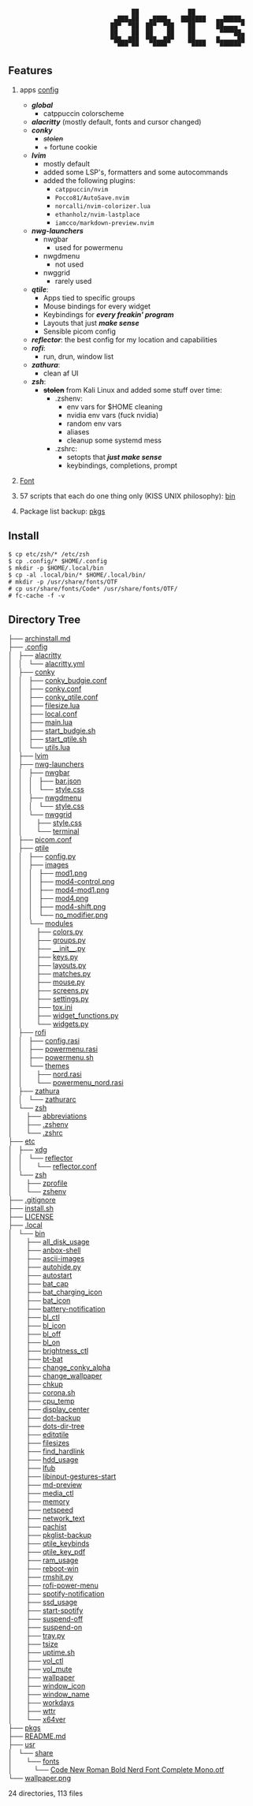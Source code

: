 ```
                                   ██              ██               
                              ▄███▄██   ▄████▄   ███████   ▄▄█████▄ 
                             ██▀  ▀██  ██▀  ▀██    ██      ██▄▄▄▄ ▀ 
                             ██    ██  ██    ██    ██       ▀▀▀▀██▄ 
                             ▀██▄▄███  ▀██▄▄██▀    ██▄▄▄   █▄▄▄▄▄██ 
                               ▀▀▀ ▀▀    ▀▀▀▀       ▀▀▀▀    ▀▀▀▀▀▀  
```                                                    
## Features

1. apps [config](/.config)
    * ***global***
        * catppuccin colorscheme
    * ***alacritty*** (mostly default, fonts and cursor changed)
    * ***conky***
        * ~~*stolen*~~
        * \+ fortune cookie 
    * ***lvim***
        * mostly default 
        * added some LSP's, formatters and some autocommands
        * added the following plugins:
            * `catppuccin/nvim`
            * `Pocco81/AutoSave.nvim`
            * `norcalli/nvim-colorizer.lua`
            * `ethanholz/nvim-lastplace`
            * `iamcco/markdown-preview.nvim`
    * ***nwg-launchers***
        * nwgbar
            * used for powermenu
        * nwgdmenu
          * not used
        * nwggrid
          * rarely used
    * ***qtile***:
        + Apps tied to specific groups
        + Mouse bindings for every widget
        + Keybindings for ***every freakin' program***
        + Layouts that just ***make sense***
        + Sensible picom config
    * ***reflector***: the best config for my location and capabilities
    * ***rofi***:
        * run, drun, window list
    * ***zathura***:
        * clean af UI
    * ***zsh***:
        * ~~**stolen**~~ from Kali Linux and added some stuff over time:
            * .zshenv: 
              * env vars for $HOME cleaning
              * nvidia env vars (fuck nvidia) 
              * random env vars
              * aliases
              * cleanup some systemd mess
          * .zshrc:
              * setopts that ***just make sense***
              * keybindings, completions, prompt

2. [Font](/usr/share/fonts/Code%20New%20Roman%20Bold%20Nerd%20Font%20Complete%20Mono.otf)

3. 57 scripts that each do one thing only
(KISS UNIX philosophy): [bin](/.local/bin/)

4. Package list backup: [pkgs](/pkgs)

## Install

```console
$ cp etc/zsh/* /etc/zsh
$ cp .config/* $HOME/.config
$ mkdir -p $HOME/.local/bin
$ cp -al .local/bin/* $HOME/.local/bin/
# mkdir -p /usr/share/fonts/OTF
# cp usr/share/fonts/Code* /usr/share/fonts/OTF/
# fc-cache -f -v 
```

<!DOCTYPE html>
<html>
<body>
	<h2>Directory Tree</h2><p>
	├── <a href="/archinstall.md">archinstall.md</a><br>
	├── <a href="/.config/">.config</a><br>
	│   ├── <a href="/.config/alacritty/">alacritty</a><br>
	│   │   └── <a href="/.config/alacritty/alacritty.yml">alacritty.yml</a><br>
	│   ├── <a href="/.config/conky/">conky</a><br>
	│   │   ├── <a href="/.config/conky/conky_budgie.conf">conky_budgie.conf</a><br>
	│   │   ├── <a href="/.config/conky/conky.conf">conky.conf</a><br>
	│   │   ├── <a href="/.config/conky/conky_qtile.conf">conky_qtile.conf</a><br>
	│   │   ├── <a href="/.config/conky/filesize.lua">filesize.lua</a><br>
	│   │   ├── <a href="/.config/conky/local.conf">local.conf</a><br>
	│   │   ├── <a href="/.config/conky/main.lua">main.lua</a><br>
	│   │   ├── <a href="/.config/conky/start_budgie.sh">start_budgie.sh</a><br>
	│   │   ├── <a href="/.config/conky/start_qtile.sh">start_qtile.sh</a><br>
	│   │   └── <a href="/.config/conky/utils.lua">utils.lua</a><br>
	│   ├── <a href="/.config/lvim/">lvim</a><br>
	│   ├── <a href="/.config/nwg-launchers/">nwg-launchers</a><br>
	│   │   ├── <a href="/.config/nwg-launchers/nwgbar/">nwgbar</a><br>
	│   │   │   ├── <a href="/.config/nwg-launchers/nwgbar/bar.json">bar.json</a><br>
	│   │   │   └── <a href="/.config/nwg-launchers/nwgbar/style.css">style.css</a><br>
	│   │   ├── <a href="/.config/nwg-launchers/nwgdmenu/">nwgdmenu</a><br>
	│   │   │   └── <a href="/.config/nwg-launchers/nwgdmenu/style.css">style.css</a><br>
	│   │   └── <a href="/.config/nwg-launchers/nwggrid/">nwggrid</a><br>
	│   │   &nbsp;&nbsp;&nbsp; ├── <a href="/.config/nwg-launchers/nwggrid/style.css">style.css</a><br>
	│   │   &nbsp;&nbsp;&nbsp; └── <a href="/.config/nwg-launchers/nwggrid/terminal">terminal</a><br>
	│   ├── <a href="/.config/picom.conf">picom.conf</a><br>
	│   ├── <a href="/.config/qtile/">qtile</a><br>
	│   │   ├── <a href="/.config/qtile/config.py">config.py</a><br>
	│   │   ├── <a href="/.config/qtile/images/">images</a><br>
	│   │   │   ├── <a href="/.config/qtile/images/mod1.png">mod1.png</a><br>
	│   │   │   ├── <a href="/.config/qtile/images/mod4-control.png">mod4-control.png</a><br>
	│   │   │   ├── <a href="/.config/qtile/images/mod4-mod1.png">mod4-mod1.png</a><br>
	│   │   │   ├── <a href="/.config/qtile/images/mod4.png">mod4.png</a><br>
	│   │   │   ├── <a href="/.config/qtile/images/mod4-shift.png">mod4-shift.png</a><br>
	│   │   │   └── <a href="/.config/qtile/images/no_modifier.png">no_modifier.png</a><br>
	│   │   └── <a href="/.config/qtile/modules/">modules</a><br>
	│   │   &nbsp;&nbsp;&nbsp; ├── <a href="/.config/qtile/modules/colors.py">colors.py</a><br>
	│   │   &nbsp;&nbsp;&nbsp; ├── <a href="/.config/qtile/modules/groups.py">groups.py</a><br>
	│   │   &nbsp;&nbsp;&nbsp; ├── <a href="/.config/qtile/modules/__init__.py">__init__.py</a><br>
	│   │   &nbsp;&nbsp;&nbsp; ├── <a href="/.config/qtile/modules/keys.py">keys.py</a><br>
	│   │   &nbsp;&nbsp;&nbsp; ├── <a href="/.config/qtile/modules/layouts.py">layouts.py</a><br>
	│   │   &nbsp;&nbsp;&nbsp; ├── <a href="/.config/qtile/modules/matches.py">matches.py</a><br>
	│   │   &nbsp;&nbsp;&nbsp; ├── <a href="/.config/qtile/modules/mouse.py">mouse.py</a><br>
	│   │   &nbsp;&nbsp;&nbsp; ├── <a href="/.config/qtile/modules/screens.py">screens.py</a><br>
	│   │   &nbsp;&nbsp;&nbsp; ├── <a href="/.config/qtile/modules/settings.py">settings.py</a><br>
	│   │   &nbsp;&nbsp;&nbsp; ├── <a href="/.config/qtile/modules/tox.ini">tox.ini</a><br>
	│   │   &nbsp;&nbsp;&nbsp; ├── <a href="/.config/qtile/modules/widget_functions.py">widget_functions.py</a><br>
	│   │   &nbsp;&nbsp;&nbsp; └── <a href="/.config/qtile/modules/widgets.py">widgets.py</a><br>
	│   ├── <a href="/.config/rofi/">rofi</a><br>
	│   │   ├── <a href="/.config/rofi/config.rasi">config.rasi</a><br>
	│   │   ├── <a href="/.config/rofi/powermenu.rasi">powermenu.rasi</a><br>
	│   │   ├── <a href="/.config/rofi/powermenu.sh">powermenu.sh</a><br>
	│   │   └── <a href="/.config/rofi/themes/">themes</a><br>
	│   │   &nbsp;&nbsp;&nbsp; ├── <a href="/.config/rofi/themes/nord.rasi">nord.rasi</a><br>
	│   │   &nbsp;&nbsp;&nbsp; └── <a href="/.config/rofi/themes/powermenu_nord.rasi">powermenu_nord.rasi</a><br>
	│   ├── <a href="/.config/zathura/">zathura</a><br>
	│   │   └── <a href="/.config/zathura/zathurarc">zathurarc</a><br>
	│   └── <a href="/.config/zsh/">zsh</a><br>
	│   &nbsp;&nbsp;&nbsp; ├── <a href="/.config/zsh/abbreviations">abbreviations</a><br>
	│   &nbsp;&nbsp;&nbsp; ├── <a href="/.config/zsh/.zshenv">.zshenv</a><br>
	│   &nbsp;&nbsp;&nbsp; └── <a href="/.config/zsh/.zshrc">.zshrc</a><br>
	├── <a href="/etc/">etc</a><br>
	│   ├── <a href="/etc/xdg/">xdg</a><br>
	│   │   └── <a href="/etc/xdg/reflector/">reflector</a><br>
	│   │   &nbsp;&nbsp;&nbsp; └── <a href="/etc/xdg/reflector/reflector.conf">reflector.conf</a><br>
	│   └── <a href="/etc/zsh/">zsh</a><br>
	│   &nbsp;&nbsp;&nbsp; ├── <a href="/etc/zsh/zprofile">zprofile</a><br>
	│   &nbsp;&nbsp;&nbsp; └── <a href="/etc/zsh/zshenv">zshenv</a><br>
	├── <a href="/.gitignore">.gitignore</a><br>
	├── <a href="/install.sh">install.sh</a><br>
	├── <a href="/LICENSE">LICENSE</a><br>
	├── <a href="/.local/">.local</a><br>
	│   └── <a href="/.local/bin/">bin</a><br>
	│   &nbsp;&nbsp;&nbsp; ├── <a href="/.local/bin/all_disk_usage">all_disk_usage</a><br>
	│   &nbsp;&nbsp;&nbsp; ├── <a href="/.local/bin/anbox-shell">anbox-shell</a><br>
	│   &nbsp;&nbsp;&nbsp; ├── <a href="/.local/bin/ascii-images">ascii-images</a><br>
	│   &nbsp;&nbsp;&nbsp; ├── <a href="/.local/bin/autohide.py">autohide.py</a><br>
	│   &nbsp;&nbsp;&nbsp; ├── <a href="/.local/bin/autostart">autostart</a><br>
	│   &nbsp;&nbsp;&nbsp; ├── <a href="/.local/bin/bat_cap">bat_cap</a><br>
	│   &nbsp;&nbsp;&nbsp; ├── <a href="/.local/bin/bat_charging_icon">bat_charging_icon</a><br>
	│   &nbsp;&nbsp;&nbsp; ├── <a href="/.local/bin/bat_icon">bat_icon</a><br>
	│   &nbsp;&nbsp;&nbsp; ├── <a href="/.local/bin/battery-notification">battery-notification</a><br>
	│   &nbsp;&nbsp;&nbsp; ├── <a href="/.local/bin/bl_ctl">bl_ctl</a><br>
	│   &nbsp;&nbsp;&nbsp; ├── <a href="/.local/bin/bl_icon">bl_icon</a><br>
	│   &nbsp;&nbsp;&nbsp; ├── <a href="/.local/bin/bl_off">bl_off</a><br>
	│   &nbsp;&nbsp;&nbsp; ├── <a href="/.local/bin/bl_on">bl_on</a><br>
	│   &nbsp;&nbsp;&nbsp; ├── <a href="/.local/bin/brightness_ctl">brightness_ctl</a><br>
	│   &nbsp;&nbsp;&nbsp; ├── <a href="/.local/bin/bt-bat">bt-bat</a><br>
	│   &nbsp;&nbsp;&nbsp; ├── <a href="/.local/bin/change_conky_alpha">change_conky_alpha</a><br>
	│   &nbsp;&nbsp;&nbsp; ├── <a href="/.local/bin/change_wallpaper">change_wallpaper</a><br>
	│   &nbsp;&nbsp;&nbsp; ├── <a href="/.local/bin/chkup">chkup</a><br>
	│   &nbsp;&nbsp;&nbsp; ├── <a href="/.local/bin/corona.sh">corona.sh</a><br>
	│   &nbsp;&nbsp;&nbsp; ├── <a href="/.local/bin/cpu_temp">cpu_temp</a><br>
	│   &nbsp;&nbsp;&nbsp; ├── <a href="/.local/bin/display_center">display_center</a><br>
	│   &nbsp;&nbsp;&nbsp; ├── <a href="/.local/bin/dot-backup">dot-backup</a><br>
	│   &nbsp;&nbsp;&nbsp; ├── <a href="/.local/bin/dots-dir-tree">dots-dir-tree</a><br>
	│   &nbsp;&nbsp;&nbsp; ├── <a href="/.local/bin/editqtile">editqtile</a><br>
	│   &nbsp;&nbsp;&nbsp; ├── <a href="/.local/bin/filesizes">filesizes</a><br>
	│   &nbsp;&nbsp;&nbsp; ├── <a href="/.local/bin/find_hardlink">find_hardlink</a><br>
	│   &nbsp;&nbsp;&nbsp; ├── <a href="/.local/bin/hdd_usage">hdd_usage</a><br>
	│   &nbsp;&nbsp;&nbsp; ├── <a href="/.local/bin/lfub">lfub</a><br>
	│   &nbsp;&nbsp;&nbsp; ├── <a href="/.local/bin/libinput-gestures-start">libinput-gestures-start</a><br>
	│   &nbsp;&nbsp;&nbsp; ├── <a href="/.local/bin/md-preview">md-preview</a><br>
	│   &nbsp;&nbsp;&nbsp; ├── <a href="/.local/bin/media_ctl">media_ctl</a><br>
	│   &nbsp;&nbsp;&nbsp; ├── <a href="/.local/bin/memory">memory</a><br>
	│   &nbsp;&nbsp;&nbsp; ├── <a href="/.local/bin/netspeed">netspeed</a><br>
	│   &nbsp;&nbsp;&nbsp; ├── <a href="/.local/bin/network_text">network_text</a><br>
	│   &nbsp;&nbsp;&nbsp; ├── <a href="/.local/bin/pachist">pachist</a><br>
	│   &nbsp;&nbsp;&nbsp; ├── <a href="/.local/bin/pkglist-backup">pkglist-backup</a><br>
	│   &nbsp;&nbsp;&nbsp; ├── <a href="/.local/bin/qtile_keybinds">qtile_keybinds</a><br>
	│   &nbsp;&nbsp;&nbsp; ├── <a href="/.local/bin/qtile_key_pdf">qtile_key_pdf</a><br>
	│   &nbsp;&nbsp;&nbsp; ├── <a href="/.local/bin/ram_usage">ram_usage</a><br>
	│   &nbsp;&nbsp;&nbsp; ├── <a href="/.local/bin/reboot-win">reboot-win</a><br>
	│   &nbsp;&nbsp;&nbsp; ├── <a href="/.local/bin/rmshit.py">rmshit.py</a><br>
	│   &nbsp;&nbsp;&nbsp; ├── <a href="/.local/bin/rofi-power-menu">rofi-power-menu</a><br>
	│   &nbsp;&nbsp;&nbsp; ├── <a href="/.local/bin/spotify-notification">spotify-notification</a><br>
	│   &nbsp;&nbsp;&nbsp; ├── <a href="/.local/bin/ssd_usage">ssd_usage</a><br>
	│   &nbsp;&nbsp;&nbsp; ├── <a href="/.local/bin/start-spotify">start-spotify</a><br>
	│   &nbsp;&nbsp;&nbsp; ├── <a href="/.local/bin/suspend-off">suspend-off</a><br>
	│   &nbsp;&nbsp;&nbsp; ├── <a href="/.local/bin/suspend-on">suspend-on</a><br>
	│   &nbsp;&nbsp;&nbsp; ├── <a href="/.local/bin/tray.py">tray.py</a><br>
	│   &nbsp;&nbsp;&nbsp; ├── <a href="/.local/bin/tsize">tsize</a><br>
	│   &nbsp;&nbsp;&nbsp; ├── <a href="/.local/bin/uptime.sh">uptime.sh</a><br>
	│   &nbsp;&nbsp;&nbsp; ├── <a href="/.local/bin/vol_ctl">vol_ctl</a><br>
	│   &nbsp;&nbsp;&nbsp; ├── <a href="/.local/bin/vol_mute">vol_mute</a><br>
	│   &nbsp;&nbsp;&nbsp; ├── <a href="/.local/bin/wallpaper">wallpaper</a><br>
	│   &nbsp;&nbsp;&nbsp; ├── <a href="/.local/bin/window_icon">window_icon</a><br>
	│   &nbsp;&nbsp;&nbsp; ├── <a href="/.local/bin/window_name">window_name</a><br>
	│   &nbsp;&nbsp;&nbsp; ├── <a href="/.local/bin/workdays">workdays</a><br>
	│   &nbsp;&nbsp;&nbsp; ├── <a href="/.local/bin/wttr">wttr</a><br>
	│   &nbsp;&nbsp;&nbsp; └── <a href="/.local/bin/x64ver">x64ver</a><br>
	├── <a href="/pkgs">pkgs</a><br>
	├── <a href="/README.md">README.md</a><br>
	├── <a href="/usr/">usr</a><br>
	│   └── <a href="/usr/share/">share</a><br>
	│   &nbsp;&nbsp;&nbsp; └── <a href="/usr/share/fonts/">fonts</a><br>
	│   &nbsp;&nbsp;&nbsp; &nbsp;&nbsp;&nbsp; └── <a href="/usr/share/fonts/Code%20New%20Roman%20Bold%20Nerd%20Font%20Complete%20Mono.otf">Code New Roman Bold Nerd Font Complete Mono.otf</a><br>
	└── <a href="/wallpaper.png">wallpaper.png</a><br>

24 directories, 113 files

</p>
</body>
</html>
